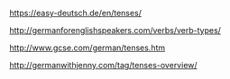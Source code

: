 





https://easy-deutsch.de/en/tenses/

http://germanforenglishspeakers.com/verbs/verb-types/

http://www.gcse.com/german/tenses.htm

http://germanwithjenny.com/tag/tenses-overview/